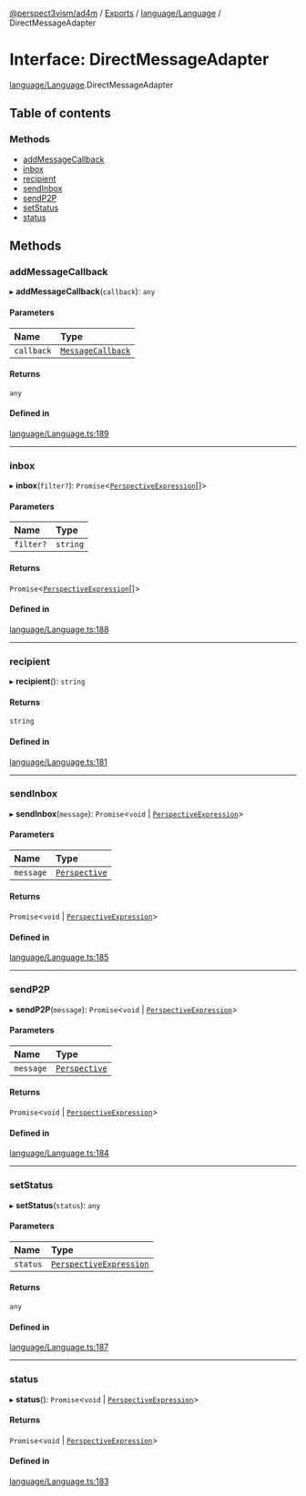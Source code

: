 [@perspect3vism/ad4m](../README.md) / [Exports](../modules.md) / [language/Language](../modules/language_Language.md) / DirectMessageAdapter

# Interface: DirectMessageAdapter

[language/Language](../modules/language_Language.md).DirectMessageAdapter

## Table of contents

### Methods

- [addMessageCallback](language_Language.DirectMessageAdapter.md#addmessagecallback)
- [inbox](language_Language.DirectMessageAdapter.md#inbox)
- [recipient](language_Language.DirectMessageAdapter.md#recipient)
- [sendInbox](language_Language.DirectMessageAdapter.md#sendinbox)
- [sendP2P](language_Language.DirectMessageAdapter.md#sendp2p)
- [setStatus](language_Language.DirectMessageAdapter.md#setstatus)
- [status](language_Language.DirectMessageAdapter.md#status)

## Methods

### addMessageCallback

▸ **addMessageCallback**(`callback`): `any`

#### Parameters

| Name | Type |
| :------ | :------ |
| `callback` | [`MessageCallback`](../modules/language_Language.md#messagecallback) |

#### Returns

`any`

#### Defined in

[language/Language.ts:189](https://github.com/perspect3vism/ad4m-executor/blob/5a19b63d/core/src/language/Language.ts#L189)

___

### inbox

▸ **inbox**(`filter?`): `Promise`<[`PerspectiveExpression`](../classes/perspectives_Perspective.PerspectiveExpression.md)[]\>

#### Parameters

| Name | Type |
| :------ | :------ |
| `filter?` | `string` |

#### Returns

`Promise`<[`PerspectiveExpression`](../classes/perspectives_Perspective.PerspectiveExpression.md)[]\>

#### Defined in

[language/Language.ts:188](https://github.com/perspect3vism/ad4m-executor/blob/5a19b63d/core/src/language/Language.ts#L188)

___

### recipient

▸ **recipient**(): `string`

#### Returns

`string`

#### Defined in

[language/Language.ts:181](https://github.com/perspect3vism/ad4m-executor/blob/5a19b63d/core/src/language/Language.ts#L181)

___

### sendInbox

▸ **sendInbox**(`message`): `Promise`<`void` \| [`PerspectiveExpression`](../classes/perspectives_Perspective.PerspectiveExpression.md)\>

#### Parameters

| Name | Type |
| :------ | :------ |
| `message` | [`Perspective`](../classes/perspectives_Perspective.Perspective.md) |

#### Returns

`Promise`<`void` \| [`PerspectiveExpression`](../classes/perspectives_Perspective.PerspectiveExpression.md)\>

#### Defined in

[language/Language.ts:185](https://github.com/perspect3vism/ad4m-executor/blob/5a19b63d/core/src/language/Language.ts#L185)

___

### sendP2P

▸ **sendP2P**(`message`): `Promise`<`void` \| [`PerspectiveExpression`](../classes/perspectives_Perspective.PerspectiveExpression.md)\>

#### Parameters

| Name | Type |
| :------ | :------ |
| `message` | [`Perspective`](../classes/perspectives_Perspective.Perspective.md) |

#### Returns

`Promise`<`void` \| [`PerspectiveExpression`](../classes/perspectives_Perspective.PerspectiveExpression.md)\>

#### Defined in

[language/Language.ts:184](https://github.com/perspect3vism/ad4m-executor/blob/5a19b63d/core/src/language/Language.ts#L184)

___

### setStatus

▸ **setStatus**(`status`): `any`

#### Parameters

| Name | Type |
| :------ | :------ |
| `status` | [`PerspectiveExpression`](../classes/perspectives_Perspective.PerspectiveExpression.md) |

#### Returns

`any`

#### Defined in

[language/Language.ts:187](https://github.com/perspect3vism/ad4m-executor/blob/5a19b63d/core/src/language/Language.ts#L187)

___

### status

▸ **status**(): `Promise`<`void` \| [`PerspectiveExpression`](../classes/perspectives_Perspective.PerspectiveExpression.md)\>

#### Returns

`Promise`<`void` \| [`PerspectiveExpression`](../classes/perspectives_Perspective.PerspectiveExpression.md)\>

#### Defined in

[language/Language.ts:183](https://github.com/perspect3vism/ad4m-executor/blob/5a19b63d/core/src/language/Language.ts#L183)

